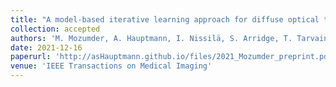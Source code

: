 ```yaml
---
title: "A model-based iterative learning approach for diffuse optical tomography"
collection: accepted
authors: 'M. Mozumder, A. Hauptmann, I. Nissilä, S. Arridge, T. Tarvainen'
date: 2021-12-16
paperurl: 'http://asHauptmann.github.io/files/2021_Mozumder_preprint.pdf'
venue: 'IEEE Transactions on Medical Imaging'
---
```


